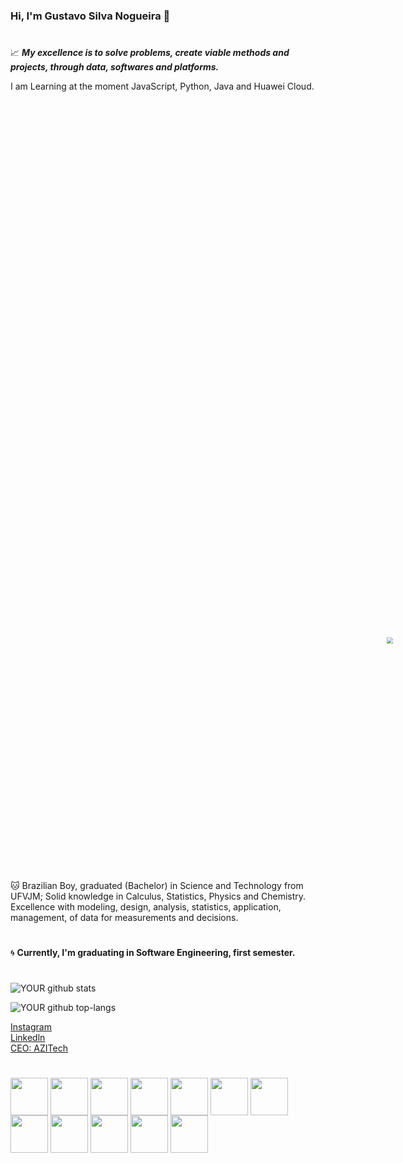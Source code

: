 ### Hi, I'm Gustavo Silva Nogueira 👋
#
:chart_with_upwards_trend: ***My excellence is to solve problems, create viable methods and projects, through data, softwares and platforms.***

I am Learning at the moment JavaScript, Python, Java and Huawei Cloud.
#
<div class="yKRQTQ"><div class="DT3cqg" style="width: 1050px; height: 591.585px;"><div class="LpmlDw" style="transform: scale(0.640244);"><div class="RpZ9dQ" lang="pt-BR" style="width: 1640px; height: 924px;"><div class="vkewZQ"><div class="X0udsg"><div class="tOQZbg" style="background-color: rgb(255, 255, 255);"></div></div></div><div style="position: right; top: 92.4px; left: 92.4px; width: 1455.2px; height: 739.2px;"></div><div class="aP0iDg _8wgmBA" style="width: 350.035px; height: 315.134px; transform: translate(644.983px, 304.433px);"><div class="LnihSA"><div class="X0udsg"><div class="OQp0jg"><div class="xcfBCw J6cDAg"><div class="DvXlvQ" style="width: 350.035px; height: 315.134px; transform: translate(0px, 0px) rotate(0deg);"><div class="jXCxjw"><img class="paNqSg" crossorigin="anonymous" src="https://video-public.canva.com/VAEYaj-XG5A/v/e1c3612cb8.gif" draggable="false"></div></div></div></div></div></div></div></div></div></div><div class="Mckcdw _33eSpQ" style="width: 1050px; height: 591.585px; margin: 0px;"></div></div>

#
#

:cat: Brazilian Boy, graduated (Bachelor) in Science and Technology from UFVJM; Solid knowledge in Calculus, Statistics, Physics and Chemistry. Excellence with modeling, design, analysis, statistics, application, management, of data for measurements and decisions. 

#
:cyclone: **Currently, I'm graduating in Software Engineering, first semester.**
#


![YOUR github stats](https://github-readme-stats.vercel.app/api?username=Gussnogue)

![YOUR github top-langs](https://github-readme-stats.vercel.app/api/top-langs/?username=Gussnogue&layout=compact"/)


<html>
  <head>
  </head>
<div id="widget ">
  <div class="btn-o bg" data-scribe="component:button" style="width: 100%;"><a href="https://www.instagram.com/gussnogue/" class="btn" id="b"><i class="fa fa-instagram ft14"></i><span class="label" id="l">Instagram</span></a></div>
</div>
  
 <html>
  <head>
  </head>
<div id="widget ">
  <div class="btn-o bg" data-scribe="component:button" style="width: 100%;"><a href="https://www.linkedin.com/in/gustavo-silva-nogueira-6077401b9/" class="btn" id="b"><i class="fa fa-linkedln ft14"></i><span class="label" id="l">Linkedln</span></a></div>
</div> 
   
<html>
  <head>
  </head>
<div id="widget ">
  <div class="btn-o bg" data-scribe="component:button" style="width: 100%;"><a href="https://www.instagram.com/azi.tech/" class="btn" id="b"><i class="fa fa-AZITech ft14"></i><span class="label" id="l">CEO: AZITech</span></a></div>
</div>   

 #
  
<div>
  <img src="https://cdn.jsdelivr.net/gh/devicons/devicon/icons/python/python-original-wordmark.svg"align="center" heigth="50" width="60" />
  <img src="https://cdn.jsdelivr.net/gh/devicons/devicon/icons/mysql/mysql-original-wordmark.svg"align="center" heigth="50" width="60" />
  <img src="https://cdn.jsdelivr.net/gh/devicons/devicon/icons/anaconda/anaconda-original-wordmark.svg"align="center" heigth="50" width="60" />
  <img src="https://cdn.jsdelivr.net/gh/devicons/devicon/icons/django/django-plain-wordmark.svg"align="center" heigth="50" width="60" />
  <img src="https://cdn.jsdelivr.net/gh/devicons/devicon/icons/graphql/graphql-plain-wordmark.svg"align="center" heigth="50" width="60" />
  <img src="https://cdn.jsdelivr.net/gh/devicons/devicon/icons/minitab/minitab-original.svg"align="center" heigth="50" width="60" />
  <img src="https://cdn.jsdelivr.net/gh/devicons/devicon/icons/java/java-original-wordmark.svg"align="center" heigth="50" width="60" />
  <img src="https://cdn.jsdelivr.net/gh/devicons/devicon/icons/google/google-original.svg"align="center" heigth="50" width="60" />
  <img src="https://cdn.jsdelivr.net/gh/devicons/devicon/icons/figma/figma-original.svg"align="center" heigth="50" width="60" />
  <img src="https://cdn.jsdelivr.net/gh/devicons/devicon/icons/illustrator/illustrator-plain.svg"align="center" heigth="50" width="60" />
  <img src="https://cdn.jsdelivr.net/gh/devicons/devicon/icons/photoshop/photoshop-plain.svg"align="center" heigth="50" width="60" />
  <img src="https://cdn.jsdelivr.net/gh/devicons/devicon/icons/html5/html5-original-wordmark.svg"align="center" heigth="50" width="60" />











